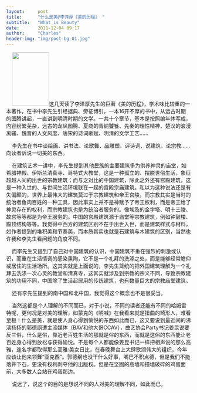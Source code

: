 ```yaml
---
layout:     post
title:      "什么是美@李泽厚《美的历程》 "
subtitle:   "What is Beauty"
date:       2011-12-04 09:17
author:     "Charles"
header-img: "img/post-bg-01.jpg"
---
```


&nbsp;&nbsp; &nbsp;<a href="http://book.douban.com/subject/1034067/" target="_blank"><img class="size-full wp-image-57 alignleft" title="the-path-of-beauty" src="http://esp4u.org/wp-content/uploads/2011/12/the-path-of-beauty.jpg" alt="" width="101" height="146" /></a>这几天读了李泽厚先生的巨著《美的历程》，学术味比较重的一本著作，在书中李先生引经据典、旁征博引，一本16开不厚的书中，从远古时期的图腾讲起，一直讲到明清时期的文学。一共十个章节，基本是按照编年体写成，内容纷繁芜杂，远古的龙凤图腾、夏商的青铜饕餮、先秦的理性精神、楚汉的浪漫离骚、魏晋的人文风度、唐宋的诗词歌赋、明清的文学工艺……

&nbsp;&nbsp; &nbsp;李先生在书中谈绘画、讲书法、论歌舞、品雕塑、评诗词、说建筑、论宗教……向读者诉说一切美的东西。

&nbsp;&nbsp; &nbsp;在建筑艺术一讲中，李先生提到其他民族的主要建筑多为供养神灵的庙堂，如希腊神殿、伊斯兰清真寺、哥特式大教堂，这是一种孤立的、摆脱世俗生活，象征超越人间的出世的宗教建筑；而与之对比的中国建筑，除此之外还有宫殿建筑，这是一种入世的、与世间生活环境联在一起的宫殿宗庙建筑。私以为这种说法还是有失偏颇的，世界上最伟大的建筑莫过于宗教建筑和帝王宫陵，而宗教其实是当时的统治者鱼肉百姓的一种工具，因此事实上并不是神赋予了帝王权利，而是帝王给了神灵存在的权利，而宗教建筑也是为统治者服务的。像埃及的金字塔、明十三陵、故宫等等都是为帝王服务的。中国的宫殿建筑源于庙堂等宗教建筑，例如钟鼓楼、殿顶结构等等。我觉得中西方的建筑区别不在于出世入世，而是建筑样式与材料，如作者提到的堆积美和节奏美，而本质其实也就是石建筑与木建筑的区别，当然也许我和李先生看问题的角度不同。

&nbsp;&nbsp; &nbsp;而李先生又提到了自己对中国建筑的认识，中国建筑不重在强烈的刺激或认识，而重在生活情调的感染熏陶，它不是一个礼拜的洗涤之处，而是能够经常瞻仰或居住的生活场所。这其实就是上面说的，李先生笼统的把外国建筑理解为一个礼拜去洗涤一次心灵的教堂和清真寺，这其实就涉及到宗教的宗义不同，导致宗教建筑的功用不同，中国除了生活起居用的传统建筑，也有数量巨大的宗教庙堂建筑。

&nbsp;&nbsp; &nbsp;还有李先生提到的南中国和北中国，我觉得这个概念也不是很妥当。

&nbsp;&nbsp; &nbsp;当然这都是个人理解的不同而已，对于小说，不同的读者还能有不同的哈姆雷特呢，更何况是对美的理解，如蒙克的《呐喊》在我看来就是扭曲的畸形人，难看至极！什么是美，就是使人身心得到愉悦的东西如此而已，这又要说到最近闹的沸沸扬扬的郭德纲遭主流媒体（BAV和他大哥CCAV），曲艺协会Party书记姜昆说要反三俗，什么是俗，靠近老百姓生活的那就是俗的东西，而就是这俗的东西能让老百姓身心得到放松与获得愉悦。不是每个人都能像姜昆书记一样把相声说的那么高雅，连名字都取得那么高雅:美女日比，在春晚舞台上大肆歌颂伟大的组织，今年应该让他来领舞“亚克西”。郭德纲也没干什么好事，嘴巴不积点德，但是我们不能落井下石，更没有权利剥夺他的出版权。但是在坚固的高墙和撞墙破碎的鸡蛋面前，大多数人会站在鸡蛋那边。

&nbsp;&nbsp; &nbsp;说远了，说这个的目的是想说不同的人对美的理解不同，如此而已。